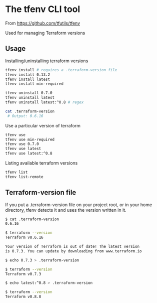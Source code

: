 # The tfenv CLI tool

From https://github.com/tfutils/tfenv

Used for managing Terraform versions

## Usage

Installing/uninstalling terraform versions
```bash
tfenv install # requires a .terraform-version file
tfenv install 0.13.2
tfenv install latest
tfenv install min-required

tfenv uninstall 0.7.0
tfenv uninstall latest
tfenv uninstall latest:^0.8 # regex

cat .terraform-version
 # Output: 0.6.16
```

Use a particular version of terraform
```bash
tfenv use
tfenv use min-required
tfenv use 0.7.0
tfenv use latest
tfenv use latest:^0.8
```


Listing available terraform versions
```bash
tfenv list
tfenv list-remote
```

## Terraform-version file

If you put a .terraform-version file on your project root, or in your home directory, tfenv detects it and uses the version written in it.

```bash
$ cat .terraform-version
0.6.16

$ terraform --version
Terraform v0.6.16

Your version of Terraform is out of date! The latest version
is 0.7.3. You can update by downloading from www.terraform.io

$ echo 0.7.3 > .terraform-version

$ terraform --version
Terraform v0.7.3

$ echo latest:^0.8 > .terraform-version

$ terraform --version
Terraform v0.8.8
```